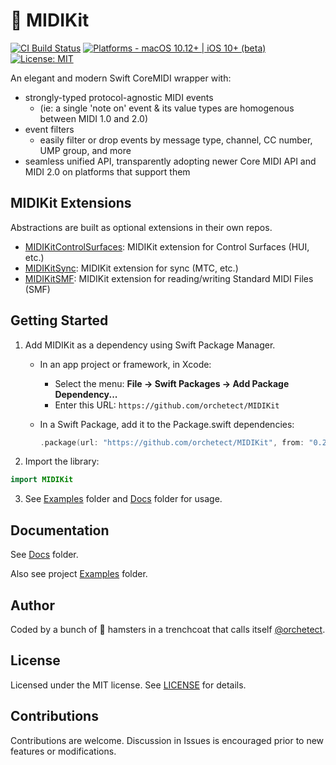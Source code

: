 # 🎹 MIDIKit

[![CI Build Status](https://github.com/orchetect/MIDIKit/actions/workflows/build.yml/badge.svg)](https://github.com/orchetect/MIDIKit/actions/workflows/build.yml) [![Platforms - macOS 10.12+ | iOS 10+ (beta)](https://img.shields.io/badge/platforms-macOS%2010.12%2B%20|%20iOS%2010%2B-lightgrey.svg?style=flat)](https://developer.apple.com/swift) [![License: MIT](http://img.shields.io/badge/license-MIT-lightgrey.svg?style=flat)](https://github.com/orchetect/MIDIKit/blob/main/LICENSE)

An elegant and modern Swift CoreMIDI wrapper with:

- strongly-typed protocol-agnostic MIDI events
  - (ie: a single 'note on' event & its value types are homogenous between MIDI 1.0 and 2.0)
- event filters
  - easily filter or drop events by message type, channel, CC number, UMP group, and more
- seamless unified API, transparently adopting newer Core MIDI API and MIDI 2.0 on platforms that support them

## MIDIKit Extensions

Abstractions are built as optional extensions in their own repos.

- [MIDIKitControlSurfaces](https://github.com/orchetect/MIDIKitControlSurfaces): MIDIKit extension for Control Surfaces (HUI, etc.)
- [MIDIKitSync](https://github.com/orchetect/MIDIKitSync): MIDIKit extension for sync (MTC, etc.)
- [MIDIKitSMF](https://github.com/orchetect/MIDIKitSMF): MIDIKit extension for reading/writing Standard MIDI Files (SMF)

## Getting Started

1. Add MIDIKit as a dependency  using Swift Package Manager.
   - In an app project or framework, in Xcode:
     - Select the menu: **File → Swift Packages → Add Package Dependency...**
     - Enter this URL: `https://github.com/orchetect/MIDIKit`
   
   - In a Swift Package, add it to the Package.swift dependencies:
     ```swift
     .package(url: "https://github.com/orchetect/MIDIKit", from: "0.2.0")
     ```
  
1. Import the library:
  ```swift
  import MIDIKit
  ```

3. See [Examples](https://github.com/orchetect/MIDIKit/blob/master/Examples/) folder and [Docs](https://github.com/orchetect/MIDIKit/blob/master/Docs/) folder for usage.

## Documentation

See [Docs](https://github.com/orchetect/MIDIKit/blob/master/Docs/) folder.

Also see project [Examples](https://github.com/orchetect/MIDIKit/blob/master/Examples/) folder.

## Author

Coded by a bunch of 🐹 hamsters in a trenchcoat that calls itself [@orchetect](https://github.com/orchetect).

## License

Licensed under the MIT license. See [LICENSE](https://github.com/orchetect/MIDIKit/blob/master/LICENSE) for details.

## Contributions

Contributions are welcome. Discussion in Issues is encouraged prior to new features or modifications.
